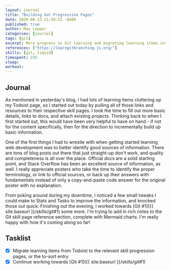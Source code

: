```yaml
---
layout: journal
title: "Building Out Progression Pages"
date: 2020-08-23 21:50:51 -0400
published: true
author: Max Lepper
categories: [journal]
tags: [git]
excerpt: More progress on Git learning and migrating learning items into skills.
references: ["https://learngitbranching.js.org/"]
skills: [git, liquid]
timespent: 235
sleep: 
workout: 
---
```


## Journal

As mentioned in yesterday's blog, I had lots of learning items cluttering up my Todoist page, so I started out today by pulling all of those links and resources to their respective skill pages. I took the time to fill out more basic details, links to docs, and attach existing projects. Thinking back to when I first started out, this would have been very helpful to have on hand - if not for the content specifically, then for the direction to incrementally build up basic information.

One of the first things I had to wrestle with when getting started learning web development was to better identify good sources of information. There are tons of blog posts out there that just straight-up don't work, and quality and completeness is all over the place. Official docs are a solid starting point, and Stack Overflow has been an excellent source of information, as well. I really appreciate posters who take the time to identify the proper terminology, or link to official sources, or back up their answers with fundamentals instead of only a copy-and-paste code answer for the original poster with no explanation.

From poking around during my downtime, I noticed a few small tweaks I could make to Stats and Tasks to improve the information, and knocked those out quick. Finishing out the evening, I worked towards [Git #1]({{ site.baseurl }}/skills/git#1) some more. I'm trying to add in rich notes to the Git skill page reference section, complete with Mermaid charts. I'm really happy with how it's coming along so far!

## Tasklist

- [x] Migrate learning items from Todoist to the relevant skill progression pages, or the to-sort entry
- [x] Continue working towards [Git #1]({{ site.baseurl }}/skills/git#1)